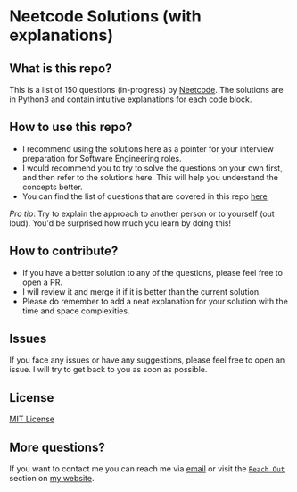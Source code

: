 # Neetcode Solutions (with explanations)

## What is this repo?

This is a list of 150 questions (in-progress) by [Neetcode](https://neetcode.io/practice). The solutions are in Python3 and contain intuitive explanations for each code block.

## How to use this repo?
- I recommend using the solutions here as a pointer for your interview preparation for Software Engineering roles. 
- I would recommend you to try to solve the questions on your own first, and then refer to the solutions here. This will help you understand the concepts better.
- You can find the list of questions that are covered in this repo [here](questions_list.md)

_Pro tip_: Try to explain the approach to another person or to yourself (out loud). You'd be surprised how much you learn by doing this!

## How to contribute?

- If you have a better solution to any of the questions, please feel free to open a PR. 
- I will review it and merge it if it is better than the current solution. 
- Please do remember to add a neat explanation for your solution with the time and space complexities.

## Issues
If you face any issues or have any suggestions, please feel free to open an issue. I will try to get back to you as soon as possible.

## License
[MIT License](https://choosealicense.com/licenses/mit/)

## More questions?
If you want to contact me you can reach me via [email](mailto:darpan.pmun@gmail.com) or visit the [`Reach Out`](https://darpanjain.me/#contact-section) section on [my website](https://darpanjain.me).


